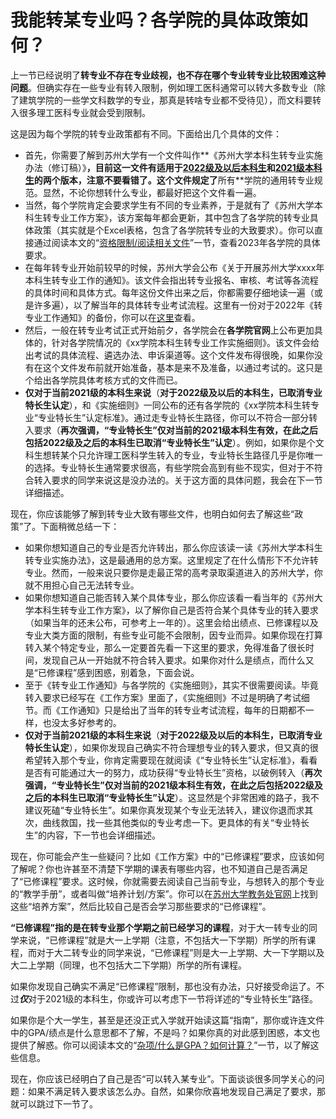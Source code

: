 # 我能转某专业吗？各学院的具体政策如何？

上一节已经说明了**转专业不存在专业歧视，也不存在哪个专业转专业比较困难这种问题**。但确实存在一些专业有转入限制，例如理工医科通常可以转大多数专业（除了建筑学院的一些学文科数学的专业，那真是转啥专业都不受待见），而文科要转入很多理工医科专业就会受到限制。

这是因为每个学院的转专业政策都有不同。下面给出几个具体的文件：

- 首先，你需要了解到苏州大学有一个文件叫作**《苏州大学本科生转专业实施办法（修订稿）》**，目前这一文件有适用于[2022级及以后本科生](../附件/苏州大学本科生转专业实施办法（修订稿）（适用于2022级本科生）.md)和[2021级本科生](../附件/苏州大学本科生转专业实施办法（修订稿）（适用于2021级本科生）.md)的两个版本，注意不要看错了。这个文件规定了**所有**学院的通用转专业规范。显然，不论你想转什么专业，都最好把这个文件看一遍。
- 当然，每个学院肯定会要求学生有不同的专业素养，于是就有了《苏州大学本科生转专业工作方案》，该方案每年都会更新，其中包含了各学院的转专业具体政策（其实就是个Excel表格，包含了各学院转专业的大致要求）。你可以直接通过阅读本文的“[资格限制/阅读相关文件](../资格限制/阅读相关文件.md)”一节，查看2023年各学院的具体要求。
- 在每年转专业开始前较早的时候，苏州大学会公布《关于开展苏州大学xxxx年本科生转专业工作的通知》。该文件会指出转专业报名、审核、考试等各流程的具体时间和具体方式。每年这份文件出来之后，你都需要仔细地读一遍（或是许多遍），以了解当年的具体转专业考试流程。这里有一份对于2022年《转专业工作通知》的备份，你可以在[这里](../附件/关于开展苏州大学2022年本科生转专业工作的通知.md)查看。
- 然后，一般在转专业考试正式开始前夕，各学院会在**各学院官网**上公布更加具体的，针对各学院情况的《xx学院本科生转专业工作实施细则》。该文件会给出考试的具体流程、遴选办法、申诉渠道等。这个文件发布得很晚，如果你没有在这个文件发布前就开始准备，基本是来不及准备，以通过考试的。这只是个给出各学院具体考核方式的文件而已。
- <b>仅对于当前2021级的本科生来说</b>（**对于2022级及以后的本科生，已取消专业特长生认定**），和《实施细则》一同公布的还有各学院的《xx学院本科生转专业“专业特长生”认定标准》。通过走专业特长生路径，你可以不符合一部分转入要求（**再次强调，“专业特长生”仅对当前的2021级本科生有效，在此之后包括2022级及之后的本科生已取消“专业特长生”认定**）。例如，如果你是个文科生想转某个只允许理工医科学生转入的专业，专业特长生路径几乎是你唯一的选择。专业特长生通常要求很高，有些学院会高到有些不现实，但对于不符合转入要求的同学来说这是没办法的。关于这方面的具体问题，我会在下一节详细描述。

现在，你应该能够了解到转专业大致有哪些文件，也明白如何去了解这些“政策”了。下面稍微总结一下：

- 如果你想知道自己的专业是否允许转出，那么你应该读一读《苏州大学本科生转专业实施办法》，这是最通用的总方案。这里规定了在什么情形下不允许转专业。然而，一般来说只要你是走最正常的高考录取渠道进入的苏州大学，你就不用担心自己无法转专业。
- 如果你想知道自己能否转入某个具体专业，那么你应该看一看当年的《苏州大学本科生转专业工作方案》，以了解你自己是否符合某个具体专业的转入要求（如果当年的还未公布，可参考上一年的）。这里会给出绩点、已修课程以及专业大类方面的限制，有些专业可能不会限制，因专业而异。如果你现在打算转入某个特定专业，那么一定要首先看一下这里的要求，免得准备了很长时间，发现自己从一开始就不符合转入要求。如果你对什么是绩点，而什么又是“已修课程”感到困惑，别着急，下面会说。
- 至于《转专业工作通知》与各学院的《实施细则》，其实不很需要阅读。毕竟转入要求已经写在《工作方案》里面了，《实施细则》不过是明确了考试细节。而《工作通知》只是给出了当年的转专业考试流程，每年的日期都不一样，也没太多好参考的。
- <b>仅对于当前2021级的本科生来说</b>（**对于2022级及以后的本科生，已取消专业特长生认定**），如果你发现自己确实不符合理想专业的转入要求，但又真的很希望转入那个专业，你肯定需要现在就阅读《“专业特长生”认定标准》，看看是否有可能通过大一的努力，成功获得“专业特长生”资格，以破例转入（**再次强调，“专业特长生”仅对当前的2021级本科生有效，在此之后包括2022级及之后的本科生已取消“专业特长生”认定**）。这显然是个非常困难的路子，我不建议死磕“专业特长生”。如果你真发现某个专业无法转入，建议你退而求其次，曲线救国，找一些其他类似的专业考虑一下。更具体的有关“专业特长生”的内容，下一节也会详细描述。

现在，你可能会产生一些疑问？比如《工作方案》中的“已修课程”要求，应该如何了解呢？你也许甚至不清楚下学期的课表有哪些内容，也不知道自己是否满足了“已修课程”要求。这时候，你就需要去阅读自己当前专业，与想转入的那个专业的“教学手册”，或者叫做“培养计划/方案”。你可以在[苏州大学教务处官网](http://jwc.suda.edu.cn/8638/list.htm)上找到这些“培养方案”，然后比较自己是否会学习那些要求的“已修课程”。

<b>“已修课程”指的是在转专业那个学期之前已经学习的课程</b>，对于大一转专业的同学来说，“已修课程”就是大一上学期（注意，不包括大一下学期）所学的所有课程，而对于大二转专业的同学来说，“已修课程”则是大一上学期、大一下学期以及大二上学期（同理，也不包括大二下学期）所学的所有课程。

如果你发现自己确实不满足“已修课程”限制，那也没有办法，只好接受命运了。不过***仅***对于2021级的本科生，你或许可以考虑下一节将详述的“专业特长生”路径。

如果你是个大一学生，甚至是还没正式入学就开始读这篇“指南”，那你或许连文件中的GPA/绩点是什么意思都不了解，不是吗？如果你真的对此感到困惑，本文也提供了解惑。你可以阅读本文的“[杂项/什么是GPA？如何计算？](../杂项/什么是GPA？如何计算？.md)”一节，以了解这些信息。

现在，你应该已经明白了自己是否“可以转入某专业”。下面谈谈很多同学关心的问题：如果不满足转入要求该怎么办。自然，如果你欣喜地发现自己满足了要求，那就可以跳过下一节了。
